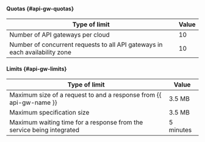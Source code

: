 #### Quotas {#api-gw-quotas}

| Type of limit | Value |
| ----- | ----- |
| Number of API gateways per cloud | 10 |
| Number of concurrent requests to all API gateways in each availability zone | 10 |

#### Limits {#api-gw-limits}

| Type of limit | Value |
| ----- | ----- |
| Maximum size of a request to and a response from {{ api-gw-name }} | 3.5 MB |
| Maximum specification size | 3.5 MB |
| Maximum waiting time for a response from the service being integrated | 5 minutes |

